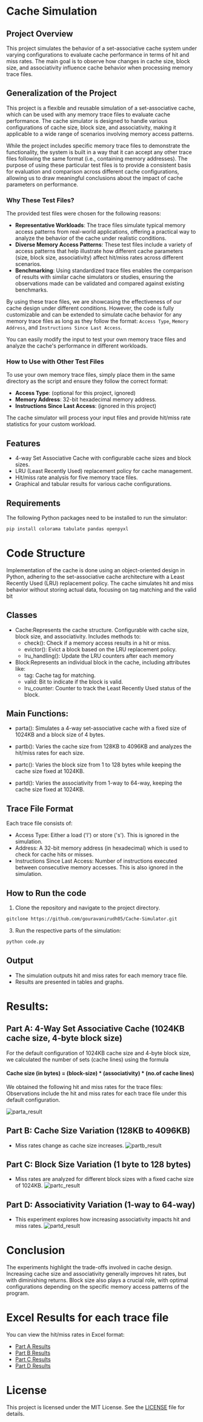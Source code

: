 # Cache Simulation

## Project Overview
This project simulates the behavior of a set-associative cache system under varying configurations to evaluate cache performance in terms of hit and miss rates. The main goal is to observe how changes in cache size, block size, and associativity influence cache behavior when processing memory trace files.
## Generalization of the Project

This project is a flexible and reusable simulation of a set-associative cache, which can be used with any memory trace files to evaluate cache performance. The cache simulator is designed to handle various configurations of cache size, block size, and associativity, making it applicable to a wide range of scenarios involving memory access patterns.

While the project includes specific memory trace files to demonstrate the functionality, the system is built in a way that it can accept any other trace files following the same format (i.e., containing memory addresses). The purpose of using these particular test files is to provide a consistent basis for evaluation and comparison across different cache configurations, allowing us to draw meaningful conclusions about the impact of cache parameters on performance.
### Why These Test Files?

The provided test files were chosen for the following reasons:
- **Representative Workloads**: The trace files simulate typical memory access patterns from real-world applications, offering a practical way to analyze the behavior of the cache under realistic conditions.
- **Diverse Memory Access Patterns**: These test files include a variety of access patterns that help illustrate how different cache parameters (size, block size, associativity) affect hit/miss rates across different scenarios.
- **Benchmarking**: Using standardized trace files enables the comparison of results with similar cache simulators or studies, ensuring the observations made can be validated and compared against existing benchmarks.

By using these trace files, we are showcasing the effectiveness of our cache design under different conditions. However, the code is fully customizable and can be extended to simulate cache behavior for any memory trace files as long as they follow the format: `Access Type`, `Memory Address`, and `Instructions Since Last Access`.

You can easily modify the input to test your own memory trace files and analyze the cache's performance in different workloads.

### How to Use with Other Test Files

To use your own memory trace files, simply place them in the same directory as the script and ensure they follow the correct format:
- **Access Type**: (optional for this project, ignored)
- **Memory Address**: 32-bit hexadecimal memory address.
- **Instructions Since Last Access**: (ignored in this project)

The cache simulator will process your input files and provide hit/miss rate statistics for your custom workload.

## Features
- 4-way Set Associative Cache with configurable cache sizes and block sizes.
- LRU (Least Recently Used) replacement policy for cache management.
- Hit/miss rate analysis for five memory trace files.
- Graphical and tabular results for various cache configurations.

## Requirements
The following Python packages need to be installed to run the simulator:
``` bash
pip install colorama tabulate pandas openpyxl
```
# Code Structure
Implementation of the cache is done using an object-oriented design in Python, adhering 
to the set-associative cache architecture with a Least Recently Used (LRU) replacement 
policy. The cache simulates hit and miss behavior without storing actual data, focusing on 
tag matching and the valid bit
## Classes
- Cache:Represents the cache structure. Configurable with cache size, block size, and associativity. Includes methods to:
  - check(): Check if a memory access results in a hit or miss.
  - evictor(): Evict a block based on the LRU replacement policy.
  - lru_handling(): Update the LRU counters after each memory
- Block:Represents an individual block in the cache, including attributes like:
  - tag: Cache tag for matching.
  - valid: Bit to indicate if the block is valid.
  - lru_counter: Counter to track the Least Recently Used status of the block.

## Main Functions:
- parta(): Simulates a 4-way set-associative cache with a fixed size of 1024KB and a block size of 4 bytes.

- partb(): Varies the cache size from 128KB to 4096KB and analyzes the hit/miss rates for each size.

- partc(): Varies the block size from 1 to 128 bytes while keeping the cache size fixed at 1024KB.

- partd(): Varies the associativity from 1-way to 64-way, keeping the cache size fixed at 1024KB.

## Trace File Format
Each trace file consists of:

- Access Type: Either a load ('l') or store ('s'). This is ignored in the simulation.
- Address: A 32-bit memory address (in hexadecimal) which is used to check for cache hits or misses.
- Instructions Since Last Access: Number of instructions executed between consecutive memory accesses. This is also ignored in the simulation.

## How to Run the code
1. Clone the repository and navigate to the project directory.
``` bash
gitclone https://github.com/gouravanirudh05/Cache-Simulator.git
```
3. Run the respective parts of the simulation:
``` bash
python code.py
```
## Output
- The simulation outputs hit and miss rates for each memory trace file.
- Results are presented in tables and graphs.

# Results:
## Part A: 4-Way Set Associative Cache (1024KB cache size, 4-byte block size)
For the default configuration of 1024KB cache size and 4-byte block size, we calculated the 
number of sets (cache lines) using the formula  
#### Cache size (in bytes) = (block-size) * (associativity) * (no.of cache lines) 
We obtained the following hit and miss rates for the trace files: 
Observations include the hit and miss rates for each trace file under this default configuration.

![parta_result](./Results/Parta.png)
## Part B: Cache Size Variation (128KB to 4096KB)
- Miss rates change as cache size increases.
![partb_result](./Results/Cache%20Size%20vs%20Miss%20Rate.png)
## Part C: Block Size Variation (1 byte to 128 bytes)
- Miss rates are analyzed for different block sizes with a fixed cache size of 1024KB.
![partc_result](./Results/Block%20Size%20vs%20Miss%20Rate.png)
## Part D: Associativity Variation (1-way to 64-way)
- This experiment explores how increasing associativity impacts hit and miss rates.
![partd_result](./Results/Associativity%20vs%20Hit%20Rate.png)
# Conclusion
The experiments highlight the trade-offs involved in cache design. Increasing cache size 
and associativity generally improves hit rates, but with diminishing returns. Block size 
also plays a crucial role, with optimal configurations depending on the specific memory 
access patterns of the program. 

# Excel Results for each trace file
You can view the hit/miss rates in Excel format:
- [Part A Results](./Results\Fixed_CacheSize.xlsx)
- [Part B Results](./Results\Changing_CacheSize.xlsx)
- [Part C Results](./Results\Changing_blocksize.xlsx)
- [Part D Results](./Results\Changing_associativity.xlsx)

# License
This project is licensed under the MIT License. See the [LICENSE](./LICENSE) file for details.

